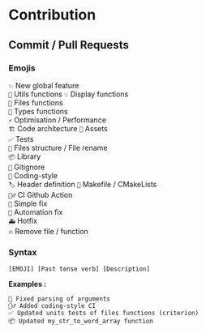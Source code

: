 # Contribution
## Commit / Pull Requests
### Emojis
`✨` New global feature  
`🔨` Utils functions 
`💡` Display functions  
`📑` Files functions  
`📒` Types functions  
`⚡️` Optimisation / Performance  
`🏗️` Code architecture
`🍱` Assets  
`✅` Tests  
`🚚` Files structure / File rename  
`📦` Library  
`🙈` Gitignore  
`🍌` Coding-style  
`🏷️` Header definition
`📝` Makefile / CMakeLists  
`👷‍♂️` CI Github Action  
`🐛` Simple fix  
`💚` Automation fix  
`🚑️` Hotfix  
`🔥` Remove file / function

### Syntax
```
[EMOJI] [Past tense verb] [Description]
```
**Examples :**
```
🐛 Fixed parsing of arguments
👷‍♂️ Added coding-style CI
✅ Updated units tests of files functions (criterion)
📦️ Updated my_str_to_word_array function
```
